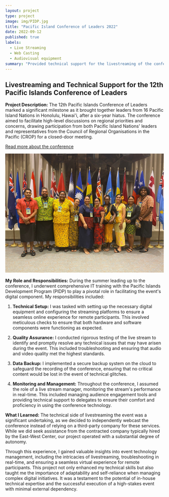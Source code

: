 ```yaml
---
layout: project
type: project
image: img/PIDP.jpg
title: "Pacific Island Conference of Leaders 2022"
date: 2022-09-12
published: true
labels:
  - Live Streaming
  - Web Casting
  - Audiovisual equipment
summary: "Provided technical support for the livestreaming of the conference"
---
```


## Livestreaming and Technical Support for the 12th Pacific Islands Conference of Leaders

**Project Description:**
The 12th Pacific Islands Conference of Leaders marked a significant milestone as it brought together leaders from 16 Pacific Island Nations in Honolulu, Hawai'i, after a six-year hiatus. The conference aimed to facilitate high-level discussions on regional priorities and concerns, drawing participation from both Pacific Island Nations' leaders and representatives from the Council of Regional Organisations in the Pacific (CROP) for a closed-door meeting.

[Read more about the conference](https://www.eastwestcenter.org/news/news-release/pacific-leaders-address-key-regional-issues-12th-pacific-islands-conference)

<img src="img/IMG-20220919-WA0000.jpg" alt="Project Image">

**My Role and Responsibilities:**
During the summer leading up to the conference, I underwent comprehensive IT training with the Pacific Islands Development Program (PIDP) to play a pivotal role in facilitating the event's digital component. My responsibilities included:

1. **Technical Setup:** I was tasked with setting up the necessary digital equipment and configuring the streaming platforms to ensure a seamless online experience for remote participants. This involved meticulous checks to ensure that both hardware and software components were functioning as expected.

2. **Quality Assurance:** I conducted rigorous testing of the live stream to identify and promptly resolve any technical issues that may have arisen during the event. This included troubleshooting and ensuring that audio and video quality met the highest standards.

3. **Data Backup:** I implemented a secure backup system on the cloud to safeguard the recording of the conference, ensuring that no critical content would be lost in the event of technical glitches.

4. **Monitoring and Management:** Throughout the conference, I assumed the role of a live stream manager, monitoring the stream's performance in real-time. This included managing audience engagement tools and providing technical support to delegates to ensure their comfort and proficiency in using the conference technology.

**What I Learned:**
The technical side of livestreaming the event was a significant undertaking, as we decided to independently webcast the conference instead of relying on a third-party company for these services. While we did seek assistance from the contracted company typically hired by the East-West Center, our project operated with a substantial degree of autonomy.

Through this experience, I gained valuable insights into event technology management, including the intricacies of livestreaming, troubleshooting in real-time, and ensuring a seamless virtual experience for remote participants. This project not only enhanced my technical skills but also taught me the importance of adaptability and self-reliance when managing complex digital initiatives. It was a testament to the potential of in-house technical expertise and the successful execution of a high-stakes event with minimal external dependency.

